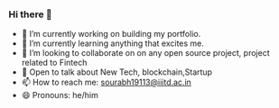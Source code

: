 ### Hi there 👋

- 🔭 I’m currently working on building my portfolio.
- 🌱 I’m currently learning anything that excites me.
- 👯 I’m looking to collaborate on on any open source project, project related to Fintech
- 💬 Open to talk about New Tech, blockchain,Startup
- 📫 How to reach me: sourabh19113@iiitd.ac.in
- 😄 Pronouns: he/him

